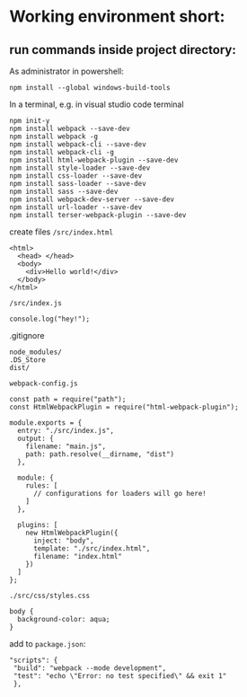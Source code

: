 # Working environment short:

## run commands inside project directory:

As administrator in powershell:

```
npm install --global windows-build-tools
```

In a terminal, e.g. in visual studio code terminal

```
npm init-y
npm install webpack --save-dev
npm install webpack -g
npm install webpack-cli --save-dev
npm install webpack-cli -g
npm install html-webpack-plugin --save-dev
npm install style-loader --save-dev
npm install css-loader --save-dev
npm install sass-loader --save-dev
npm install sass --save-dev
npm install webpack-dev-server --save-dev
npm install url-loader --save-dev
npm install terser-webpack-plugin --save-dev
```

create files
`/src/index.html`

```
<html>
  <head> </head>
  <body>
    <div>Hello world!</div>
  </body>
</html>
```

`/src/index.js`

```
console.log("hey!");
```

.gitignore

```
node_modules/
.DS_Store
dist/
```

`webpack-config.js`

```
const path = require("path");
const HtmlWebpackPlugin = require("html-webpack-plugin");

module.exports = {
  entry: "./src/index.js",
  output: {
    filename: "main.js",
    path: path.resolve(__dirname, "dist")
  },

  module: {
    rules: [
      // configurations for loaders will go here!
    ]
  },

  plugins: [
    new HtmlWebpackPlugin({
      inject: "body",
      template: "./src/index.html",
      filename: "index.html"
    })
  ]
};
```

`./src/css/styles.css`

```
body {
  background-color: aqua;
}
```

add to `package.json`:

```
"scripts": {
 "build": "webpack --mode development",
 "test": "echo \"Error: no test specified\" && exit 1"
 },
```
